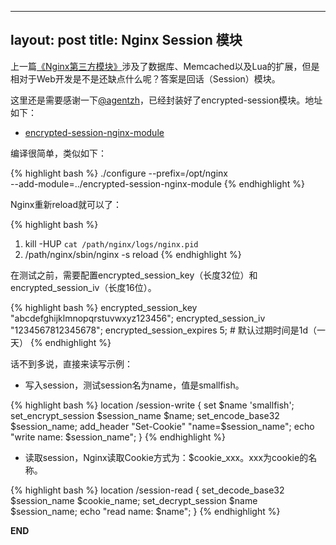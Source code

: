 
---
layout: post
title: Nginx Session 模块
---
上一篇[《Nginx第三方模块》](http://chenxiaoyu.org/2011/10/30/nginx-modules.html)涉及了数据库、Memcached以及Lua的扩展，但是相对于Web开发是不是还缺点什么呢？答案是回话（Session）模块。

这里还是需要感谢一下[@agentzh](http://weibo.com/agentzh)，已经封装好了encrypted-session模块。地址如下：

* [encrypted-session-nginx-module](https://github.com/agentzh/encrypted-session-nginx-module)

编译很简单，类似如下：

{% highlight bash %}
./configure --prefix=/opt/nginx \
    --add-module=../encrypted-session-nginx-module
{% endhighlight %}

Nginx重新reload就可以了：

{% highlight bash %}
1. kill -HUP `cat /path/nginx/logs/nginx.pid`
2. /path/nginx/sbin/nginx -s reload
{% endhighlight %}

在测试之前，需要配置encrypted_session_key（长度32位）和encrypted_session_iv（长度16位）。

{% highlight bash %}
encrypted_session_key "abcdefghijklmnopqrstuvwxyz123456";
encrypted_session_iv "1234567812345678";
encrypted_session_expires 5; # 默认过期时间是1d（一天）
{% endhighlight %}

话不到多说，直接来读写示例：

* 写入session，测试session名为name，值是smallfish。

{% highlight bash %}
location /session-write {
    set $name 'smallfish';
    set_encrypt_session $session_name $name;
    set_encode_base32 $session_name;
    add_header "Set-Cookie" "name=$session_name";
    echo "write name: $session_name";
}
{% endhighlight %}

* 读取session，Nginx读取Cookie方式为：$cookie_xxx。xxx为cookie的名称。

{% highlight bash %}
location /session-read {
    set_decode_base32 $session_name $cookie_name;
    set_decrypt_session $name $session_name;
    echo "read name: $name";
}
{% endhighlight %}


__END__

